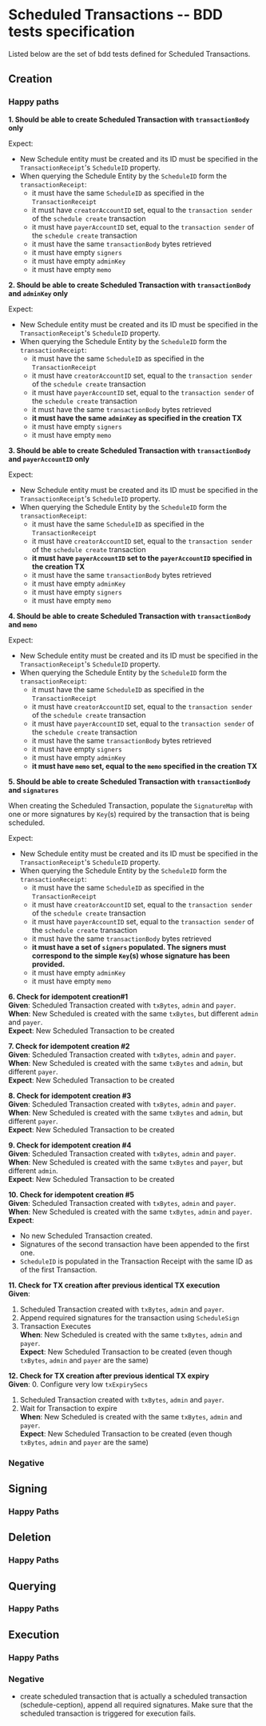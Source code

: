 # Scheduled Transactions -- BDD tests specification

Listed below are the set of bdd tests defined for Scheduled Transactions.

## Creation

### Happy paths

**1. Should be able to create Scheduled Transaction with `transactionBody` only**

Expect:
- New Schedule entity must be created and its ID must be specified in the `TransactionReceipt`'s `ScheduleID` property.
- When querying the Schedule Entity by the `ScheduleID` form the `transactionReceipt`:
    - it must have the same `ScheduleID` as specified in the `TransactionReceipt`
    - it must have `creatorAccountID` set, equal to the `transaction sender` of the `schedule create` transaction
    - it must have `payerAccountID` set, equal to the `transaction sender` of the `schedule create` transaction
    - it must have the same `transactionBody` bytes retrieved
    - it must have empty `signers` 
    - it must have empty `adminKey`
    - it must have empty `memo`

**2. Should be able to create Scheduled Transaction with `transactionBody` and `adminKey` only**

Expect:
- New Schedule entity must be created and its ID must be specified in the `TransactionReceipt`'s `ScheduleID` property.
- When querying the Schedule Entity by the `ScheduleID` form the `transactionReceipt`:
    - it must have the same `ScheduleID` as specified in the `TransactionReceipt`
    - it must have `creatorAccountID` set, equal to the `transaction sender` of the `schedule create` transaction
    - it must have `payerAccountID` set, equal to the `transaction sender` of the `schedule create` transaction
    - it must have the same `transactionBody` bytes retrieved
    - **it must have the same `adminKey` as specified in the creation TX**
    - it must have empty `signers` 
    - it must have empty `memo`
    
**3. Should be able to create Scheduled Transaction with `transactionBody` and `payerAccountID` only**

Expect:
- New Schedule entity must be created and its ID must be specified in the `TransactionReceipt`'s `ScheduleID` property.
- When querying the Schedule Entity by the `ScheduleID` form the `transactionReceipt`:
    - it must have the same `ScheduleID` as specified in the `TransactionReceipt`
    - it must have `creatorAccountID` set, equal to the `transaction sender` of the `schedule create` transaction
    - **it must have `payerAccountID` set to the `payerAccountID` specified in the creation TX**
    - it must have the same `transactionBody` bytes retrieved
    - it must have empty `adminKey`
    - it must have empty `signers` 
    - it must have empty `memo`
    
**4. Should be able to create Scheduled Transaction with `transactionBody` and `memo`**

Expect:
- New Schedule entity must be created and its ID must be specified in the `TransactionReceipt`'s `ScheduleID` property.
- When querying the Schedule Entity by the `ScheduleID` form the `transactionReceipt`:
    - it must have the same `ScheduleID` as specified in the `TransactionReceipt`
    - it must have `creatorAccountID` set, equal to the `transaction sender` of the `schedule create` transaction
    - it must have `payerAccountID` set, equal to the `transaction sender` of the `schedule create` transaction
    - it must have the same `transactionBody` bytes retrieved
    - it must have empty `signers` 
    - it must have empty `adminKey`
    - **it must have `memo` set, equal to the `memo` specified in the creation TX**

**5. Should be able to create Scheduled Transaction with `transactionBody` and `signatures`**

When creating the Scheduled Transaction, populate the `SignatureMap` with one or more signatures by `Key`(s) required by the transaction that is being scheduled.

Expect: 
- New Schedule entity must be created and its ID must be specified in the `TransactionReceipt`'s `ScheduleID` property.
- When querying the Schedule Entity by the `ScheduleID` form the `transactionReceipt`:
    - it must have the same `ScheduleID` as specified in the `TransactionReceipt`
    - it must have `creatorAccountID` set, equal to the `transaction sender` of the `schedule create` transaction
    - it must have `payerAccountID` set, equal to the `transaction sender` of the `schedule create` transaction
    - it must have the same `transactionBody` bytes retrieved
    - **it must have a set of `signers` populated. The signers must correspond to the simple `Key`(s) whose signature has been provided.** 
    - it must have empty `adminKey`
    - it must have empty `memo` 
    
**6. Check for idempotent creation#1**
<br>**Given**: Scheduled Transaction created with `txBytes`, `admin` and `payer`.
<br>**When**: New Scheduled is created with the same `txBytes`, but different `admin` and `payer`.
<br>**Expect**: New Scheduled Transaction to be created

**7. Check for idempotent creation #2**
<br>**Given**: Scheduled Transaction created with `txBytes`, `admin` and `payer`.
<br>**When**: New Scheduled is created with the same `txBytes` and `admin`, but different `payer`.
<br>**Expect**: New Scheduled Transaction to be created

**8. Check for idempotent creation #3**
<br>**Given**: Scheduled Transaction created with `txBytes`, `admin` and `payer`.
<br>**When**: New Scheduled is created with the same `txBytes` and `admin`, but different `payer`.
<br>**Expect**: New Scheduled Transaction to be created

**9. Check for idempotent creation #4**
<br>**Given**: Scheduled Transaction created with `txBytes`, `admin` and `payer`.
<br>**When**: New Scheduled is created with the same `txBytes` and `payer`, but different `admin`.
<br>**Expect**: New Scheduled Transaction to be created

**10. Check for idempotent creation #5**
<br>**Given**: Scheduled Transaction created with `txBytes`, `admin` and `payer`.
<br>**When**: New Scheduled is created with the same `txBytes`, `admin` and `payer`.
<br>**Expect**:
 - No new Scheduled Transaction created.
 - Signatures of the second transaction have been appended to the first one.
 - `ScheduleID` is populated in the Transaction Receipt with the same ID as of the first Transaction. 

**11. Check for TX creation after previous identical TX execution**
<br>**Given**:
1. Scheduled Transaction created with `txBytes`, `admin` and `payer`.
2. Append required signatures for the transaction using `ScheduleSign`
3. Transaction Executes
<br>**When**: New Scheduled is created with the same `txBytes`, `admin` and `payer`.
<br>**Expect**: New Scheduled Transaction to be created (even though `txBytes`, `admin` and `payer` are the same) 

**12. Check for TX creation after previous identical TX expiry**
<br>**Given**:
0. Configure very low `txExpirySecs`
1. Scheduled Transaction created with `txBytes`, `admin` and `payer`.
2. Wait for Transaction to expire
<br>**When**: New Scheduled is created with the same `txBytes`, `admin` and `payer`.
<br>**Expect**: New Scheduled Transaction to be created (even though `txBytes`, `admin` and `payer` are the same) 

### Negative
 
## Signing

### Happy Paths

## Deletion

### Happy Paths

## Querying 

### Happy Paths

## Execution

### Happy Paths

### Negative

- create scheduled transaction that is actually a scheduled transaction (schedule-ception), append all required signatures. Make sure that the scheduled transaction is triggered for execution fails.

